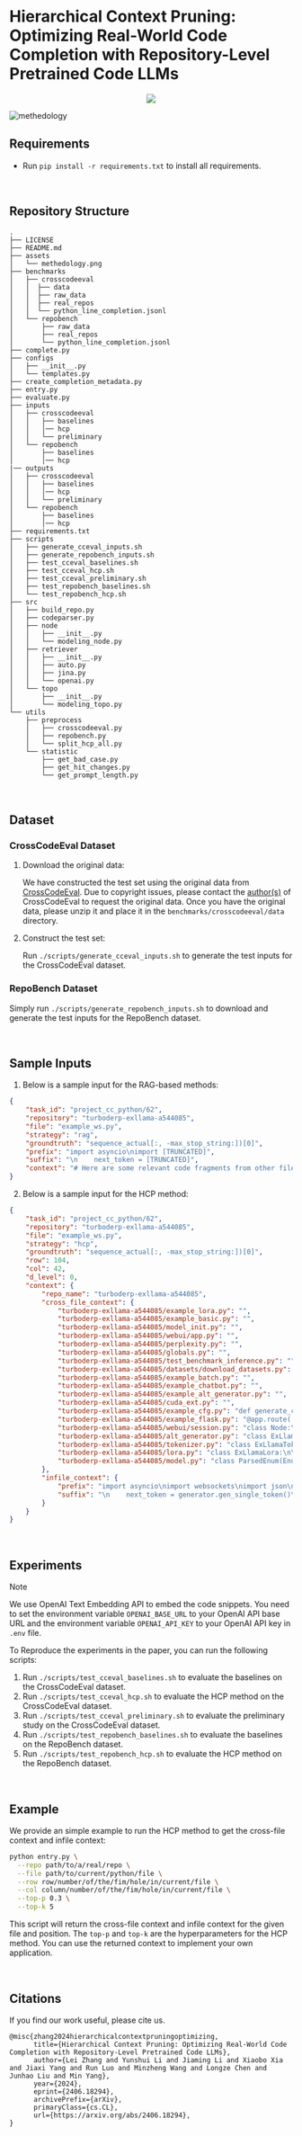 # Hierarchical Context Pruning: Optimizing Real-World Code Completion with Repository-Level Pretrained Code LLMs

<p align="center">
<a href='https://arxiv.org/abs/2406.18294'><img src='https://img.shields.io/badge/Arxiv-Paper-red'></a>
</p>


![methedology](assets/methedology.png)


## Requirements

- Run `pip install -r requirements.txt` to install all requirements.

&nbsp;

## Repository Structure

```text
.
├── LICENSE
├── README.md
├── assets
│   └── methedology.png
├── benchmarks
│   ├── crosscodeeval
│   │  ├── data
│   │  ├── raw_data
│   │  ├── real_repos
│   │  └── python_line_completion.jsonl
│   └── repobench
│       ├── raw_data
│       ├── real_repos
│       └── python_line_completion.jsonl
├── complete.py
├── configs
│   ├── __init__.py
│   └── templates.py
├── create_completion_metadata.py
├── entry.py
├── evaluate.py
├── inputs
│   ├── crosscodeeval
│   │   ├── baselines
│   │   │── hcp
│   │   └── preliminary
│   └── repobench
│       ├── baselines
│       │── hcp
|── outputs
│   ├── crosscodeeval
│   │   ├── baselines
│   │   │── hcp
│   │   └── preliminary
│   └── repobench
│       ├── baselines
│       │── hcp
├── requirements.txt
├── scripts
│   ├── generate_cceval_inputs.sh
│   ├── generate_repobench_inputs.sh
│   ├── test_cceval_baselines.sh
│   ├── test_cceval_hcp.sh
│   ├── test_cceval_preliminary.sh
│   ├── test_repobench_baselines.sh
│   └── test_repobench_hcp.sh
├── src
│   ├── build_repo.py
│   ├── codeparser.py
│   ├── node
│   │   ├── __init__.py
│   │   └── modeling_node.py
│   ├── retriever
│   │   ├── __init__.py
│   │   ├── auto.py
│   │   ├── jina.py
│   │   └── openai.py
│   └── topo
│       ├── __init__.py
│       └── modeling_topo.py
└── utils
    ├── preprocess
    │   ├── crosscodeeval.py
    │   ├── repobench.py
    │   └── split_hcp_all.py
    └── statistic
        ├── get_bad_case.py
        ├── get_hit_changes.py
        └── get_prompt_length.py
```

&nbsp;

## Dataset

### CrossCodeEval Dataset
1. Download the original data:

	We have constructed the test set using the original data from [CrossCodeEval](https://crosscodeeval.github.io).
  Due to copyright issues, please contact the [author(s)](https://robin-y-ding-columbia.github.io) of CrossCodeEval to request the original data.
  Once you have the original data, please unzip it and place it in the `benchmarks/crosscodeeval/data` directory.

2. Construct the test set:

	Run `./scripts/generate_cceval_inputs.sh` to generate the test inputs for the CrossCodeEval dataset.

### RepoBench Dataset

Simply run `./scripts/generate_repobench_inputs.sh` to download and generate the test inputs for the RepoBench dataset.

&nbsp;

## Sample Inputs

1. Below is a sample input for the RAG-based methods:

```json
{
    "task_id": "project_cc_python/62",
    "repository": "turboderp-exllama-a544085",
    "file": "example_ws.py",
    "strategy": "rag",
    "groundtruth": "sequence_actual[:, -max_stop_string:])[0]",
    "prefix": "import asyncio\nimport [TRUNCATED]",
    "suffix": "\n    next_token = [TRUNCATED]",
    "context": "# Here are some relevant code fragments from other files of the repo:\n\n# the below code fragment can be found in:\n# alt_generator.py\n#             self.sequence_str += self.held_text\n#       [TRUNCATED]"
}

```

2. Below is a sample input for the HCP method:

```json
{
    "task_id": "project_cc_python/62",
    "repository": "turboderp-exllama-a544085",
    "file": "example_ws.py",
    "strategy": "hcp",
    "groundtruth": "sequence_actual[:, -max_stop_string:])[0]",
    "row": 104,
    "col": 42,
    "d_level": 0,
    "context": {
        "repo_name": "turboderp-exllama-a544085",
        "cross_file_context": {
            "turboderp-exllama-a544085/example_lora.py": "",
            "turboderp-exllama-a544085/example_basic.py": "",
            "turboderp-exllama-a544085/model_init.py": "",
            "turboderp-exllama-a544085/webui/app.py": "",
            "turboderp-exllama-a544085/perplexity.py": "",
            "turboderp-exllama-a544085/globals.py": "",
            "turboderp-exllama-a544085/test_benchmark_inference.py": "",
            "turboderp-exllama-a544085/datasets/download_datasets.py": "",
            "turboderp-exllama-a544085/example_batch.py": "",
            "turboderp-exllama-a544085/example_chatbot.py": "",
            "turboderp-exllama-a544085/example_alt_generator.py": "",
            "turboderp-exllama-a544085/cuda_ext.py": "",
            "turboderp-exllama-a544085/example_cfg.py": "def generate_cfg(prompts, alpha, max_new_tokens):\n\n    [TRUCATED]",
            "turboderp-exllama-a544085/example_flask.py": "@app.route('/infer_precise', methods=['POST'])\ndef inferContextP():\n    [TRUCATED]",
            "turboderp-exllama-a544085/webui/session.py": "class Node:\n\nclass Session:\n\ndef respond(self, author, stop_conditions, total_tokens, res_line = \"\", num_res_tokens = 0):\n   [TRUCATED]",
            "turboderp-exllama-a544085/alt_generator.py": "class ExLlamaAltGenerator:\n\ndef begin_stream(self, prompt: str, stop_conditions: list, [TRUCATED]",
            "turboderp-exllama-a544085/tokenizer.py": "class ExLlamaTokenizer:\n\n    def __init__(self, tokenizer_model_path):\n\n        self.path = tokenizer_model_path\n        [TRUCATED]",
            "turboderp-exllama-a544085/lora.py": "class ExLlamaLora:\n\n    lora_config_path: str\n    lora_path: str\n    lora_r: int\n    lora_alpha: float\n    lora_scaling: float\n    [TRUCATED]",
            "turboderp-exllama-a544085/model.py": "class ParsedEnum(Enum):\n\n    def __str__(self):\n        return self.name.lower()\n\n    def __repr__(self):\n        return str(self) [TRUCATED]"
        },
        "infile_context": {
            "prefix": "import asyncio\nimport websockets\nimport json\nfrom sentencepiece import SentencePieceProcessor\n\n [TRUCATED]",
            "suffix": "\n    next_token = generator.gen_single_token()\n\n    # End on stop token\n\n    if next_token in stop_tokens:\n [TRUCATED]"
        }
    }
}
```

&nbsp;

## Experiments

> [!Note]
We use OpenAI Text Embedding API to embed the code snippets.
You need to set the environment variable `OPENAI_BASE_URL` to your OpenAI API base URL and the environment variable `OPENAI_API_KEY` to your OpenAI API key in `.env` file.

To Reproduce the experiments in the paper, you can run the following scripts:

1. Run `./scripts/test_cceval_baselines.sh` to evaluate the baselines on the CrossCodeEval dataset.
2. Run `./scripts/test_cceval_hcp.sh` to evaluate the HCP method on the CrossCodeEval dataset.
3. Run `./scripts/test_cceval_preliminary.sh` to evaluate the preliminary study on the CrossCodeEval dataset.
4. Run `./scripts/test_repobench_baselines.sh` to evaluate the baselines on the RepoBench dataset.
5. Run `./scripts/test_repobench_hcp.sh` to evaluate the HCP method on the RepoBench dataset.

&nbsp;


## Example

We provide an simple example to run the HCP method to get the cross-file context and infile context:

```bash
python entry.py \
  --repo path/to/a/real/repo \
  --file path/to/current/python/file \
  --row row/number/of/the/fim/hole/in/current/file \
  --col column/number/of/the/fim/hole/in/current/file \
  --top-p 0.3 \
  --top-k 5
```

This script will return the cross-file context and infile context for the given file and position.
The `top-p` and `top-k` are the hyperparameters for the HCP method.
You can use the returned context to implement your own application.

&nbsp;

## Citations

If you find our work useful, please cite us.

```
@misc{zhang2024hierarchicalcontextpruningoptimizing,
      title={Hierarchical Context Pruning: Optimizing Real-World Code Completion with Repository-Level Pretrained Code LLMs}, 
      author={Lei Zhang and Yunshui Li and Jiaming Li and Xiaobo Xia and Jiaxi Yang and Run Luo and Minzheng Wang and Longze Chen and Junhao Liu and Min Yang},
      year={2024},
      eprint={2406.18294},
      archivePrefix={arXiv},
      primaryClass={cs.CL},
      url={https://arxiv.org/abs/2406.18294}, 
}
```
